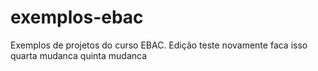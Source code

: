 # exemplos-ebac
Exemplos de projetos do curso EBAC.
Edição
teste novamente
faca isso
quarta mudanca
quinta mudanca

